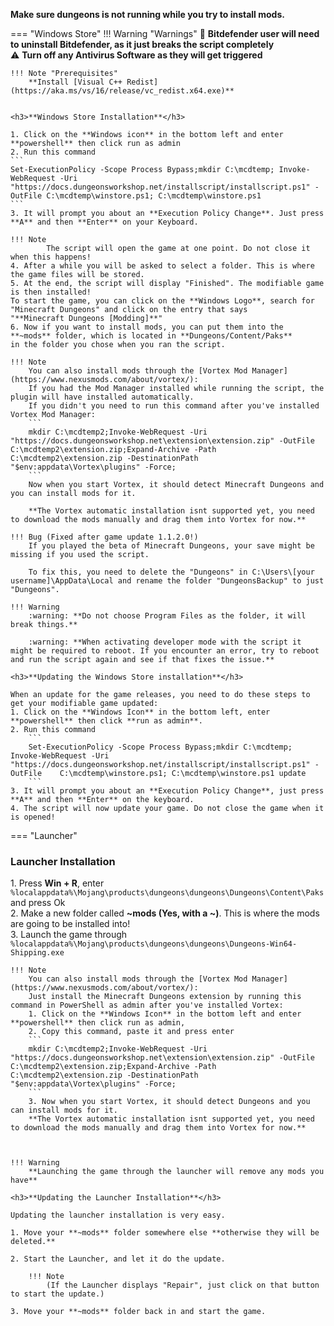 **Make sure dungeons is not running while you try to install mods.**

=== "Windows Store" 
	!!! Warning "Warnings"
		:no_entry_sign: **Bitdefender user will need to uninstall Bitdefender, as it just breaks the script completely**  
		:warning: **Turn off any Antivirus Software as they will get triggered**  

	!!! Note "Prerequisites"
		**Install [Visual C++ Redist](https://aka.ms/vs/16/release/vc_redist.x64.exe)**  


	<h3>**Windows Store Installation**</h3>

	1. Click on the **Windows icon** in the bottom left and enter **powershell** then click run as admin  
	2. Run this command
	```
	Set-ExecutionPolicy -Scope Process Bypass;mkdir C:\mcdtemp; Invoke-WebRequest -Uri "https://docs.dungeonsworkshop.net/installscript/installscript.ps1" -OutFile C:\mcdtemp\winstore.ps1; C:\mcdtemp\winstore.ps1
	```
	3. It will prompt you about an **Execution Policy Change**. Just press **A** and then **Enter** on your Keyboard.   
	
	!!! Note
			The script will open the game at one point. Do not close it when this happens!
	4. After a while you will be asked to select a folder. This is where the game files will be stored.
	5. At the end, the script will display "Finished". The modifiable game is then installed! 
	To start the game, you can click on the **Windows Logo**, search for "Minecraft Dungeons" and click on the entry that says
	"**Minecraft Dungeons [Modding]**"
	6. Now if you want to install mods, you can put them into the **~mods** folder, which is located in **Dungeons/Content/Paks**
	in the folder you chose when you ran the script.

	!!! Note
		You can also install mods through the [Vortex Mod Manager](https://www.nexusmods.com/about/vortex/):  
		If you had the Mod Manager installed while running the script, the plugin will have installed automatically.   
		If you didn't you need to run this command after you've installed Vortex Mod Manager:   
		```
		mkdir C:\mcdtemp2;Invoke-WebRequest -Uri "https://docs.dungeonsworkshop.net\extension\extension.zip" -OutFile C:\mcdtemp2\extension.zip;Expand-Archive -Path C:\mcdtemp2\extension.zip -DestinationPath "$env:appdata\Vortex\plugins" -Force;
		```
		Now when you start Vortex, it should detect Minecraft Dungeons and you can install mods for it.  

		**The Vortex automatic installation isnt supported yet, you need to download the mods manually and drag them into Vortex for now.**  

	!!! Bug (Fixed after game update 1.1.2.0!)
		If you played the beta of Minecraft Dungeons, your save might be missing if you used the script.  
		
		To fix this, you need to delete the "Dungeons" in C:\Users\[your username]\AppData\Local and rename the folder "DungeonsBackup" to just "Dungeons".

	!!! Warning
		:warning: **Do not choose Program Files as the folder, it will break things.**  
		
		:warning: **When activating developer mode with the script it might be required to reboot. If you encounter an error, try to reboot and run the script again and see if that fixes the issue.**
		
	<h3>**Updating the Windows Store installation**</h3>
	
	When an update for the game releases, you need to do these steps to get your modifiable game updated:  
	1. Click on the **Windows Icon** in the bottom left, enter **powershell** then click **run as admin**.   
	2. Run this command
		```
		Set-ExecutionPolicy -Scope Process Bypass;mkdir C:\mcdtemp; Invoke-WebRequest -Uri 		"https://docs.dungeonsworkshop.net/installscript/installscript.ps1" -OutFile 	C:\mcdtemp\winstore.ps1; C:\mcdtemp\winstore.ps1 update
		```
	3. It will prompt you about an **Execution Policy Change**, just press **A** and then **Enter** on the keyboard.  
	4. The script will now update your game. Do not close the game when it is opened!
	

=== "Launcher"
	<h3>**Launcher Installation**</h3>
	1. Press **Win + R**, enter
	```
	%localappdata%\Mojang\products\dungeons\dungeons\Dungeons\Content\Paks
	```
	and press Ok  
	2. Make a new folder called **~mods (Yes, with a ~)**. This is where the mods are going to be installed into!  
	3. Launch the game through
	```
	%localappdata%\Mojang\products\dungeons\dungeons\Dungeons-Win64-Shipping.exe
	```  

	!!! Note
		You can also install mods through the [Vortex Mod Manager](https://www.nexusmods.com/about/vortex/):  
		Just install the Minecraft Dungeons extension by running this command in PowerShell as admin after you've installed Vortex:  
		1. Click on the **Windows Icon** in the bottom left and enter **powershell** then click run as admin,  
		2. Copy this command, paste it and press enter  
		```
		mkdir C:\mcdtemp2;Invoke-WebRequest -Uri "https://docs.dungeonsworkshop.net\extension\extension.zip" -OutFile C:\mcdtemp2\extension.zip;Expand-Archive -Path C:\mcdtemp2\extension.zip -DestinationPath "$env:appdata\Vortex\plugins" -Force;
		```  
		3. Now when you start Vortex, it should detect Dungeons and you can install mods for it.  
		**The Vortex automatic installation isnt supported yet, you need to download the mods manually and drag them into Vortex for now.**  



	!!! Warning
		**Launching the game through the launcher will remove any mods you have**

	<h3>**Updating the Launcher Installation**</h3>
	
	Updating the launcher installation is very easy.

	1. Move your **~mods** folder somewhere else **otherwise they will be deleted.**

	2. Start the Launcher, and let it do the update.

		!!! Note 
			(If the Launcher displays "Repair", just click on that button to start the update.)

	3. Move your **~mods** folder back in and start the game.
